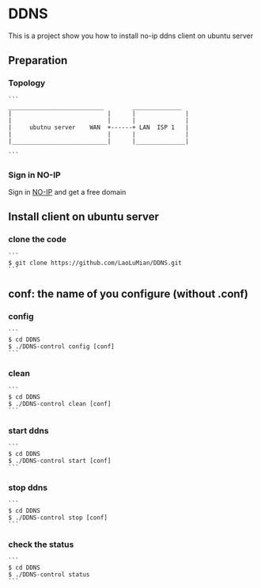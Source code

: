 # DDNS

This is a project show you how to install no-ip ddns client on ubuntu server

## Preparation
### Topology
    ```
    ___________________________        ______________
    |                           |      |              |  
    |                           |      |              | 
    |     ubutnu server    WAN  +------+ LAN  ISP 1   |
    |                           |      |              |
    |___________________________|      |______________|
                                    
    ```

### Sign in NO-IP
Sign in [NO-IP](https://www.noip.com/) and get a free domain


## Install client on ubuntu server

### clone the code 
    ```
    $ git clone https://github.com/LaoLuMian/DDNS.git
    ```


## conf: the name of you configure (without .conf)

### config 
    ```
    $ cd DDNS
    $ ./DDNS-control config [conf]
    ```

### clean 
    ```
    $ cd DDNS
    $ ./DDNS-control clean [conf]
    ```

### start ddns
    ```
    $ cd DDNS
    $ ./DDNS-control start [conf]
    ```
    
### stop ddns
    ```
    $ cd DDNS
    $ ./DDNS-control stop [conf]
    ```
    
### check the status
    ```
    $ cd DDNS
    $ ./DDNS-control status 
    ```
    
